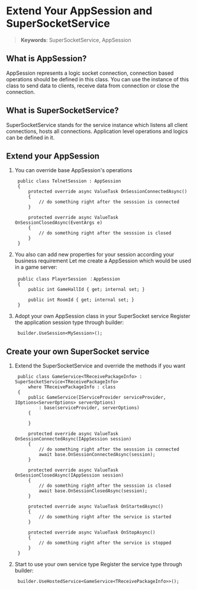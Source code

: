 # Extend Your AppSession and SuperSocketService

> __Keywords__: SuperSocketService, AppSession

## What is AppSession?
AppSession represents a logic socket connection, connection based operations should be defined in this class. You can use the instance of this class to send data to clients, receive data from connection or close the connection.

## What is SuperSocketService?
SuperSocketService stands for the service instance which listens all client connections, hosts all connections. Application level operations and logics can be defined in it.

## Extend your AppSession

1. You can override base AppSession's operations
    
        public class TelnetSession : AppSession
        {
            protected override async ValueTask OnSessionConnectedAsync()
            {
                // do something right after the sesssion is connected
            }            

            protected override async ValueTask OnSessionClosedAsync(EventArgs e)
            {
                // do something right after the sesssion is closed
            }
        }

2. You also can add new properties for your session according your business requirement
Let me create a AppSession which would be used in a game server:


        public class PlayerSession ：AppSession
        {
            public int GameHallId { get; internal set; }

            public int RoomId { get; internal set; }
        }

3. Adopt your own AppSession class in your SuperSocket service
Register the application session type through builder:


        builder.UseSession<MySession>();


## Create your own SuperSocket service


1. Extend the SuperSocketService and override the methods if you want

        public class GameService<TReceivePackageInfo> : SuperSocketService<TReceivePackageInfo>
            where TReceivePackageInfo : class
        {
            public GameService(IServiceProvider serviceProvider, IOptions<ServerOptions> serverOptions)
                : base(serviceProvider, serverOptions)
            {
                
            }

            protected override async ValueTask OnSessionConnectedAsync(IAppSession session)
            {
                // do something right after the sesssion is connected
                await base.OnSessionConnectedAsync(session);
            }

            protected override async ValueTask OnSessionClosedAsync(IAppSession session)
            {
                // do something right after the sesssion is closed
                await base.OnSessionClosedAsync(session);
            }

            protected override async ValueTask OnStartedAsync()
            {
                // do something right after the service is started
            }

            protected override async ValueTask OnStopAsync()
            {
                // do something right after the service is stopped
            }
        }

2. Start to use your own service type
Register the service type through builder:


        builder.UseHostedService<GameService<TReceivePackageInfo>>();